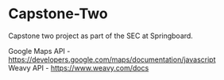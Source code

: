 # Capstone-Two
Capstone two project as part of the SEC at Springboard.

Google Maps API - https://developers.google.com/maps/documentation/javascript  
Weavy API - https://www.weavy.com/docs
